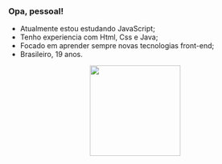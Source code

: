 ### Opa, pessoal!

- Atualmente estou estudando JavaScript;
- Tenho experiencia com Html, Css e Java;
- Focado em aprender sempre novas tecnologias front-end;
- Brasileiro, 19 anos.

<div align="center">
  <a href="https://github.com/rafaballerini">
  <img height="180em" src="https://github-readme-stats.vercel.app/api?username=alvduarte&show_icons=true&theme=midnight-purple&include_all_commits=true&count_private=true"/>
  <!--<img height="180em" src="https://github-readme-stats.vercel.app/api/top-langs/?username=alvduarte&layout=compact&langs_count=7&theme=material-palenight"/>-->
</div>

